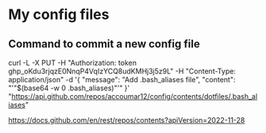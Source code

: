 # My config files

## Command to commit a new config file 
curl -L -X PUT -H "Authorization: token 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" -H "Content-Type: application/json" -d '{
    "message": "Add .bash_aliases file",
    "content": "'"$(base64 -w 0 .bash_aliases)"'"
}' "https://api.github.com/repos/accoumar12/config/contents/dotfiles/.bash_aliases"

https://docs.github.com/en/rest/repos/contents?apiVersion=2022-11-28
